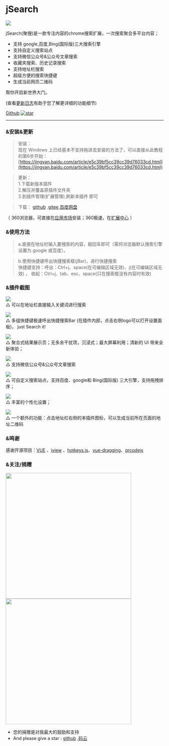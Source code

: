 # jSearch


![](https://oscimg.oschina.net/oscnet/58887ad779f665e48eeea739154a1b2b15d.jpg)

jSearch(聚搜)是一款专注内容的chrome搜索扩展，一次搜索聚合多平台内容；
* 支持 google,百度,Bing(国际版)三大搜索引擎
* 支持自定义搜索站点
* 支持微信公众号&公众号文章搜索
* 收藏夹搜索、历史记录搜索  
* 支持地址栏搜索
* 超级方便的搜索快捷键
* 生成当前网页二维码
  
帮你开启新世界大门。   

(查看[更新日志](https://github.com/dubox/jSearch/releases/)有助于您了解更详细的功能细节)

<a class="github-button" href="https://github.com/dubox/jSearch" data-size="large" data-show-count="true" aria-label="Star dubox/jSearch on GitHub">Github</a>  [![star](https://gitee.com/dubox/jSearch/badge/star.svg?theme=gray)](https://gitee.com/dubox/jSearch/stargazers)

---

### &安装&更新
>安装：  
现在 Windows 上已经基本不支持拖进去安装的方法了，可以直接从此教程的第6步开始：
[https://jingyan.baidu.com/article/e5c39bf5cc39cc39d76033cd.html](https://jingyan.baidu.com/article/e5c39bf5cc39cc39d76033cd.html)  

>更新：  
   1.下载新版本插件  
   2.解压并覆盖原插件文件夹  
   3.到插件管理(扩展管理),刷新本插件 即可  
  
>下载： [github](https://github.com/dubox/jSearch/releases/) ,[gitee](https://gitee.com/dubox/jSearch/releases),[百度网盘](https://pan.baidu.com/s/1YBRrgKpc6BGRRZ18IbixiA)  

（ 360浏览器，可直接在[应用市场](https://ext.se.360.cn/webstore/search/jsearch)安装；360极速，在[扩展中心](https://ext.chrome.360.cn/webstore/search/jsearch) ）

### &使用方法
> a.直接在地址栏输入要搜索的内容，敲回车即可（需将浏览器默认搜索引擎设置为 google 或百度）。

> b.使用快捷键呼出快捷搜索框(jBar)，进行快捷搜索  
> 快捷键支持：呼出：Ctrl+j、space(在可编辑区域无效)、j(在可编辑区域无效) ，    收起：Ctrl+j、tab、esc、space(只在搜索框没有内容时有效)



### &插件截图

![](https://oscimg.oschina.net/oscnet/31bc7e6cd27a2f71955666c432aa51370f3.jpg)  
△ 可以在地址栏直接输入关键词进行搜索  

![](https://oscimg.oschina.net/oscnet/4c7d6a961795894b69d38f78f9b1e512a1a.jpg)  
△ 多组快捷键极速呼出快捷搜索Bar (在插件内部，点击右侧logo可以打开设置面板)， just Search it! 

![](https://oscimg.oschina.net/oscnet/6599233d9c79851e875acf418345c833399.jpg)  
△ 聚合式结果展示页；无多余干扰项，沉浸式；最大屏幕利用；清新的 UI 带来全新体验；  


![](https://oscimg.oschina.net/oscnet/086d0d2b527381d16fb656404595b33de2f.jpg)  
△ 支持微信公众号&公众号文章搜索


![](https://oscimg.oschina.net/oscnet/957e70ce7a89bcd9030a41d9dfc03f154ba.jpg)  
△ 可自定义搜索站点，支持百度、google和 Bing(国际版) 三大引擎，支持拖拽排序；  

![](https://oscimg.oschina.net/oscnet/d4385215f6fb99c3cd2473aede5a5f8274d.jpg)  
△ 丰富的个性化设置；

![](https://oscimg.oschina.net/oscnet/a0065a9798427ef1b4574d0f676c81d95a1.jpg)  
△ 一个额外的功能：点击地址栏右侧的本插件图标，可以生成当前所在页面的地址二维码



### &鸣谢
感谢开源项目：[VUE](https://github.com/vuejs/vue) 、[iview](https://github.com/iview/iview) 、[hotkeys.js](https://github.com/jaywcjlove/hotkeys)、[vue-dragging](https://github.com/hilongjw/vue-dragging)、[qrcodejs](https://github.com/davidshimjs/qrcodejs)

### &关注/捐赠


<img width = "400" src="https://www.jsearch.site/public/imgs/wechat.png"><img width = "400" src="https://www.jsearch.site/public/imgs/wepay.jpg">  

- 您的捐赠是对我最大的鼓励和支持
- And please give a star : [github](https://github.com/dubox/jSearch/) ,[码云](https://gitee.com/dubox/jSearch)  
